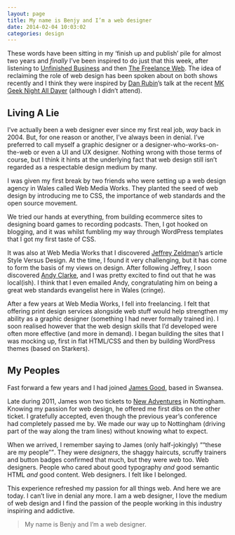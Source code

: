 ```yaml
---
layout: page 
title: My name is Benjy and I’m a web designer
date: 2014-02-04 10:03:02
categories: design
---
```


These words have been sitting in my ‘finish up and publish’ pile for almost two years and *finally* I’ve been inspired to do just that this week, after listening to [Unfinished Business][1] and then [The Freelance Web][2]. The idea of reclaiming the role of web design has been spoken about on both shows recently and I think they were inspired by [Dan Rubin][3]’s talk at the recent [MK Geek Night All Dayer][4] (although I didn’t attend).

<!--more-->

## Living A Lie

I’ve actually been a web designer ever since my first real job, *way* back in 2004. But, for one reason or another, I’ve always been in denial. I’ve preferred to call myself a graphic designer or a designer-who-works-on-the-web or even a UI and UX designer. Nothing wrong with those terms of course, but I think it hints at the underlying fact that web design still isn’t regarded as a respectable design medium by many.

I was given my first break by two friends who were setting up a web design agency in Wales called Web Media Works. They planted the seed of web design by introducing me to CSS, the importance of web standards and the open source movement.

We tried our hands at everything, from building ecommerce sites to designing board games to recording podcasts. Then, I got hooked on blogging, and it was whilst fumbling my way through WordPress templates that I got my first taste of CSS.

It was also at Web Media Works that I discovered [Jeffrey Zeldman][5]’s article Style Versus Design. At the time, I found it very challenging, but it has come to form the basis of my views on design. After following Jeffrey, I soon discovered [Andy Clarke][6], and I was pretty excited to find out that he was local(ish). I think that I even emailed Andy, congratulating him on being a great web standards evangelist here in Wales (cringe).

After a few years at Web Media Works, I fell into freelancing. I felt that offering print design services alongside web stuff would help strengthen my ability as a graphic designer (something I had never formally trained in). I soon realised however that the web design skills that I’d developed were often more effective (and more in demand). I began building the sites that I was mocking up, first in flat HTML/CSS and then by building WordPress themes (based on Starkers).

## My Peoples

Fast forward a few years and I had joined [James Good][7], based in Swansea. 

Late during 2011, James won two tickets to [New Adventures][8] in Nottingham. Knowing my passion for web design, he offered me first dibs on the other ticket. I gratefully accepted, even though the previous year’s conference had completely passed me by. We made our way up to Nottingham (driving part of the way along the tram lines) without knowing what to expect.

When we arrived, I remember saying to James (only half-jokingly) <q>“these are my people”</q>. They were *designers*, the shaggy haircuts, scruffy trainers and button badges confirmed that much, but they were *web* too. Web designers. People who cared about good typography *and* good semantic HTML *and* good content. Web designers. I felt like I belonged.

This experience refreshed my passion for all things web. And here we are today. I can’t live in denial any more. I am a web designer, I love the medium of web design and I find the passion of the people working in this industry inspiring and addictive.

> My name is Benjy and I’m a web designer.

 [1]: http://unfinished.bz/ "Unfinished Business podcast"
 [2]: http://www.thefreelanceweb.com/ "The Freelance Web podcast"
 [3]: http://danrubin.is/ "Dan Rubin’s website"
 [4]: http://alldayer.mkgeeknight.co.uk/ "MK Geek Night All Dayer 2014"
 [5]: http://www.zeldman.com/ "Jeffrey Zeldman’s website"
 [6]: http://stuffandnonsense.co.uk/ "Andy Clarke’s Stuff & Nonsense"
 [7]: http://www.jamesgood.co.uk/ "James Good"
 [8]: http://2012.newadventuresconf.com/ "New Adventures Conference 2012"